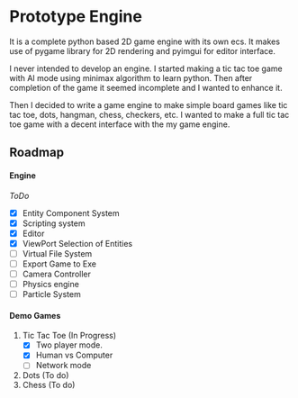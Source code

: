 # Prototype Engine

It is a complete python based 2D game engine with its own ecs. It makes use of pygame library for 2D rendering and pyimgui for editor interface.

I never intended to develop an engine. I started making a tic tac toe game with AI mode using minimax algorithm to learn python. Then after completion of the game it seemed incomplete and I wanted to enhance it. 

Then I decided to write a game engine to make simple board games like tic tac toe, dots, hangman, chess, checkers, etc. I wanted to make a full tic tac toe game with a decent interface with the my game engine. 

## Roadmap

#### Engine

_ToDo_
- [x] Entity Component System
- [x] Scripting system
- [x] Editor
- [X] ViewPort Selection of Entities
- [ ] Virtual File System
- [ ] Export Game to Exe
- [ ] Camera Controller
- [ ] Physics engine
- [ ] Particle System

#### Demo Games
1. Tic Tac Toe (In Progress)
    - [x] Two player mode.
    - [x] Human vs Computer
    - [ ] Network mode   
2. Dots (To do)
3. Chess (To do)


